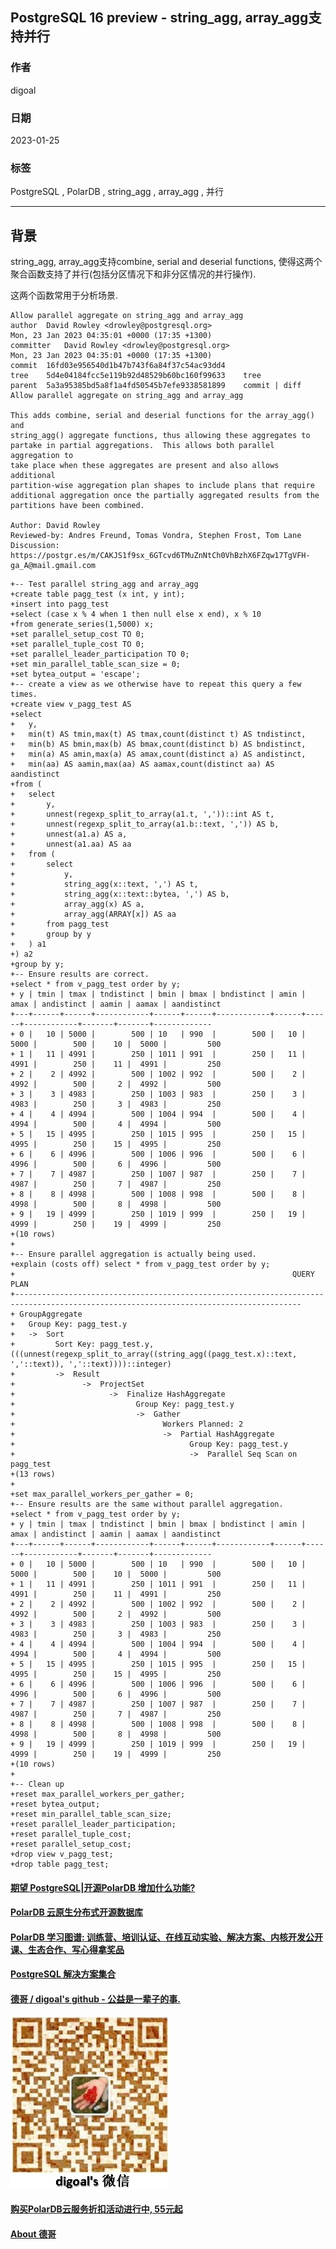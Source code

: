 ## PostgreSQL 16 preview - string_agg, array_agg支持并行   
            
### 作者            
digoal            
            
### 日期            
2023-01-25            
            
### 标签            
PostgreSQL , PolarDB , string_agg , array_agg , 并行  
            
----            
            
## 背景       
string_agg, array_agg支持combine, serial and deserial functions, 使得这两个聚合函数支持了并行(包括分区情况下和非分区情况的并行操作).   
  
这两个函数常用于分析场景.  
  
```  
Allow parallel aggregate on string_agg and array_agg  
author	David Rowley <drowley@postgresql.org>	  
Mon, 23 Jan 2023 04:35:01 +0000 (17:35 +1300)  
committer	David Rowley <drowley@postgresql.org>	  
Mon, 23 Jan 2023 04:35:01 +0000 (17:35 +1300)  
commit	16fd03e956540d1b47b743f6a84f37c54ac93dd4  
tree	5d4e04184fcc5e119b92d48529b60bc160f99633	tree  
parent	5a3a95385bd5a8f1a4fd50545b7efe9338581899	commit | diff  
Allow parallel aggregate on string_agg and array_agg  
  
This adds combine, serial and deserial functions for the array_agg() and  
string_agg() aggregate functions, thus allowing these aggregates to  
partake in partial aggregations.  This allows both parallel aggregation to  
take place when these aggregates are present and also allows additional  
partition-wise aggregation plan shapes to include plans that require  
additional aggregation once the partially aggregated results from the  
partitions have been combined.  
  
Author: David Rowley  
Reviewed-by: Andres Freund, Tomas Vondra, Stephen Frost, Tom Lane  
Discussion: https://postgr.es/m/CAKJS1f9sx_6GTcvd6TMuZnNtCh0VhBzhX6FZqw17TgVFH-ga_A@mail.gmail.com  
```  
  
```  
+-- Test parallel string_agg and array_agg  
+create table pagg_test (x int, y int);  
+insert into pagg_test  
+select (case x % 4 when 1 then null else x end), x % 10  
+from generate_series(1,5000) x;  
+set parallel_setup_cost TO 0;  
+set parallel_tuple_cost TO 0;  
+set parallel_leader_participation TO 0;  
+set min_parallel_table_scan_size = 0;  
+set bytea_output = 'escape';  
+-- create a view as we otherwise have to repeat this query a few times.  
+create view v_pagg_test AS  
+select  
+   y,  
+   min(t) AS tmin,max(t) AS tmax,count(distinct t) AS tndistinct,  
+   min(b) AS bmin,max(b) AS bmax,count(distinct b) AS bndistinct,  
+   min(a) AS amin,max(a) AS amax,count(distinct a) AS andistinct,  
+   min(aa) AS aamin,max(aa) AS aamax,count(distinct aa) AS aandistinct  
+from (  
+   select  
+       y,  
+       unnest(regexp_split_to_array(a1.t, ','))::int AS t,  
+       unnest(regexp_split_to_array(a1.b::text, ',')) AS b,  
+       unnest(a1.a) AS a,  
+       unnest(a1.aa) AS aa  
+   from (  
+       select  
+           y,  
+           string_agg(x::text, ',') AS t,  
+           string_agg(x::text::bytea, ',') AS b,  
+           array_agg(x) AS a,  
+           array_agg(ARRAY[x]) AS aa  
+       from pagg_test  
+       group by y  
+   ) a1  
+) a2  
+group by y;  
+-- Ensure results are correct.  
+select * from v_pagg_test order by y;  
+ y | tmin | tmax | tndistinct | bmin | bmax | bndistinct | amin | amax | andistinct | aamin | aamax | aandistinct   
+---+------+------+------------+------+------+------------+------+------+------------+-------+-------+-------------  
+ 0 |   10 | 5000 |        500 | 10   | 990  |        500 |   10 | 5000 |        500 |    10 |  5000 |         500  
+ 1 |   11 | 4991 |        250 | 1011 | 991  |        250 |   11 | 4991 |        250 |    11 |  4991 |         250  
+ 2 |    2 | 4992 |        500 | 1002 | 992  |        500 |    2 | 4992 |        500 |     2 |  4992 |         500  
+ 3 |    3 | 4983 |        250 | 1003 | 983  |        250 |    3 | 4983 |        250 |     3 |  4983 |         250  
+ 4 |    4 | 4994 |        500 | 1004 | 994  |        500 |    4 | 4994 |        500 |     4 |  4994 |         500  
+ 5 |   15 | 4995 |        250 | 1015 | 995  |        250 |   15 | 4995 |        250 |    15 |  4995 |         250  
+ 6 |    6 | 4996 |        500 | 1006 | 996  |        500 |    6 | 4996 |        500 |     6 |  4996 |         500  
+ 7 |    7 | 4987 |        250 | 1007 | 987  |        250 |    7 | 4987 |        250 |     7 |  4987 |         250  
+ 8 |    8 | 4998 |        500 | 1008 | 998  |        500 |    8 | 4998 |        500 |     8 |  4998 |         500  
+ 9 |   19 | 4999 |        250 | 1019 | 999  |        250 |   19 | 4999 |        250 |    19 |  4999 |         250  
+(10 rows)  
+  
+-- Ensure parallel aggregation is actually being used.  
+explain (costs off) select * from v_pagg_test order by y;  
+                                                              QUERY PLAN                                                                
+--------------------------------------------------------------------------------------------------------------------------------------  
+ GroupAggregate  
+   Group Key: pagg_test.y  
+   ->  Sort  
+         Sort Key: pagg_test.y, (((unnest(regexp_split_to_array((string_agg((pagg_test.x)::text, ','::text)), ','::text))))::integer)  
+         ->  Result  
+               ->  ProjectSet  
+                     ->  Finalize HashAggregate  
+                           Group Key: pagg_test.y  
+                           ->  Gather  
+                                 Workers Planned: 2  
+                                 ->  Partial HashAggregate  
+                                       Group Key: pagg_test.y  
+                                       ->  Parallel Seq Scan on pagg_test  
+(13 rows)  
+  
+set max_parallel_workers_per_gather = 0;  
+-- Ensure results are the same without parallel aggregation.  
+select * from v_pagg_test order by y;  
+ y | tmin | tmax | tndistinct | bmin | bmax | bndistinct | amin | amax | andistinct | aamin | aamax | aandistinct   
+---+------+------+------------+------+------+------------+------+------+------------+-------+-------+-------------  
+ 0 |   10 | 5000 |        500 | 10   | 990  |        500 |   10 | 5000 |        500 |    10 |  5000 |         500  
+ 1 |   11 | 4991 |        250 | 1011 | 991  |        250 |   11 | 4991 |        250 |    11 |  4991 |         250  
+ 2 |    2 | 4992 |        500 | 1002 | 992  |        500 |    2 | 4992 |        500 |     2 |  4992 |         500  
+ 3 |    3 | 4983 |        250 | 1003 | 983  |        250 |    3 | 4983 |        250 |     3 |  4983 |         250  
+ 4 |    4 | 4994 |        500 | 1004 | 994  |        500 |    4 | 4994 |        500 |     4 |  4994 |         500  
+ 5 |   15 | 4995 |        250 | 1015 | 995  |        250 |   15 | 4995 |        250 |    15 |  4995 |         250  
+ 6 |    6 | 4996 |        500 | 1006 | 996  |        500 |    6 | 4996 |        500 |     6 |  4996 |         500  
+ 7 |    7 | 4987 |        250 | 1007 | 987  |        250 |    7 | 4987 |        250 |     7 |  4987 |         250  
+ 8 |    8 | 4998 |        500 | 1008 | 998  |        500 |    8 | 4998 |        500 |     8 |  4998 |         500  
+ 9 |   19 | 4999 |        250 | 1019 | 999  |        250 |   19 | 4999 |        250 |    19 |  4999 |         250  
+(10 rows)  
+  
+-- Clean up  
+reset max_parallel_workers_per_gather;  
+reset bytea_output;  
+reset min_parallel_table_scan_size;  
+reset parallel_leader_participation;  
+reset parallel_tuple_cost;  
+reset parallel_setup_cost;  
+drop view v_pagg_test;  
+drop table pagg_test;  
```  
  
  
#### [期望 PostgreSQL|开源PolarDB 增加什么功能?](https://github.com/digoal/blog/issues/76 "269ac3d1c492e938c0191101c7238216")
  
  
#### [PolarDB 云原生分布式开源数据库](https://github.com/ApsaraDB "57258f76c37864c6e6d23383d05714ea")
  
  
#### [PolarDB 学习图谱: 训练营、培训认证、在线互动实验、解决方案、内核开发公开课、生态合作、写心得拿奖品](https://www.aliyun.com/database/openpolardb/activity "8642f60e04ed0c814bf9cb9677976bd4")
  
  
#### [PostgreSQL 解决方案集合](../201706/20170601_02.md "40cff096e9ed7122c512b35d8561d9c8")
  
  
#### [德哥 / digoal's github - 公益是一辈子的事.](https://github.com/digoal/blog/blob/master/README.md "22709685feb7cab07d30f30387f0a9ae")
  
  
![digoal's wechat](../pic/digoal_weixin.jpg "f7ad92eeba24523fd47a6e1a0e691b59")
  
  
#### [购买PolarDB云服务折扣活动进行中, 55元起](https://www.aliyun.com/activity/new/polardb-yunparter?userCode=bsb3t4al "e0495c413bedacabb75ff1e880be465a")
  
  
#### [About 德哥](https://github.com/digoal/blog/blob/master/me/readme.md "a37735981e7704886ffd590565582dd0")
  
